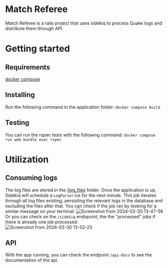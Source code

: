 # Match Referee

Match Referee is a rails project that uses sidekiq to process Quake logs and distribute them through API.

# Getting started
## Requirements
[docker compose](https://docs.docker.com/compose/install/)

## Installing
Run the following command in the application folder:
`docker compose build`

## Testing
You can run the rspec tests with the following command:
`docker compose run web bundle exec rspec`

# Utilization
## Consuming logs
The log files are stored in the [/log_files](/log_files) folder. Once the application is up, Sidekiq will schedule a `LogParserJob` for the next minute. This job iterates through all log files existing, persisting the relevant logs in the database and excluding the files after that.
You can check if the job ran by looking for a similar message on your terminal:
![Screenshot from 2024-03-30 13-47-56](https://github.com/rodrigo/match_referee/assets/20539146/e2af7896-6e6f-4602-bf9e-f11b2092ca54)
Or you can check on the `/sidekiq` endopoint, the the "processed" jobs if there is already one job processed:
![Screenshot from 2024-03-30 13-52-23](https://github.com/rodrigo/match_referee/assets/20539146/bb97017d-0934-4528-a0da-616a174d1e07)

## API
With the app running, you can check the endpoint `/api-docs` to see the documentation of the api.

